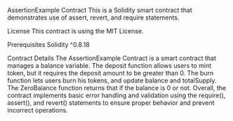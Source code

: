 AssertionExample Contract This is a Solidity smart contract that demonstrates use of assert, revert, and require statements.

License This contract is using the MIT License.

Prerequisites Solidity ^0.8.18

Contract Details The AssertionExample Contract is a smart contract that manages a balance variable. The deposit function allows users to mint token, but it requires the deposit amount to be greater than 0. The burn function lets users burn his tokens, and update balance and totalSupply. The ZeroBalance function returns that if the balance is 0 or not. Overall, the contract implements basic error handling and validation using the require(), assert(), and revert() statements to ensure proper behavior and prevent incorrect operations.
